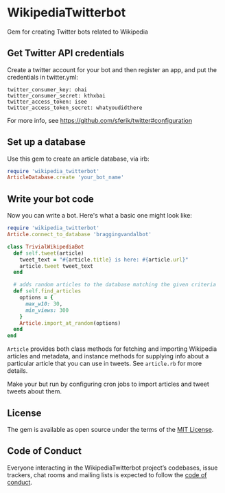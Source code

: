 # WikipediaTwitterbot

Gem for creating Twitter bots related to Wikipedia

## Get Twitter API credentials

Create a twitter account for your bot and then register an app, and put the credentials in twitter.yml:

```
twitter_consumer_key: ohai
twitter_consumer_secret: kthxbai
twitter_access_token: isee
twitter_access_token_secret: whatyoudidthere
```

For more info, see https://github.com/sferik/twitter#configuration

## Set up a database

Use this gem to create an article database, via irb:

```ruby
require 'wikipedia_twitterbot'
ArticleDatabase.create 'your_bot_name'
```

## Write your bot code

Now you can write a bot. Here's what a basic one might look like:

```ruby
require 'wikipedia_twitterbot'
Article.connect_to_database 'braggingvandalbot'

class TrivialWikipediaBot
  def self.tweet(article)
    tweet_text = "#{article.title} is here: #{article.url}"
    article.tweet tweet_text
  end

  # adds random articles to the database matching the given criteria
  def self.find_articles
    options = {
      max_w10: 30,
      min_views: 300
    }
    Article.import_at_random(options)
  end
end
```

`Article` provides both class methods for fetching and importing Wikipedia articles and metadata, and instance methods for supplying info about a particular article that you can use in tweets. See `article.rb` for more details.

Make your but run by configuring cron jobs to import articles and tweet tweets about them.

## License

The gem is available as open source under the terms of the [MIT License](http://opensource.org/licenses/MIT).

## Code of Conduct

Everyone interacting in the WikipediaTwitterbot project’s codebases, issue trackers, chat rooms and mailing lists is expected to follow the [code of conduct](https://github.com/[USERNAME]/wikipedia_twitterbot/blob/master/CODE_OF_CONDUCT.md).
